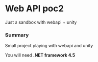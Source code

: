 # Web API poc2
Just a sandbox with webapi + unity

### Summary
Small project playing with webapi and unity

You will need **.NET framework 4.5**